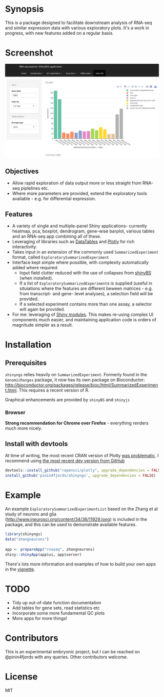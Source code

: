 <!-- README.md is generated from README.Rmd. Please edit that file -->
Synopsis
========

This is a package designed to facilitate downstream analysis of RNA-seq and similar expression data with various exploratory plots. It's a work in progress, with new features added on a regular basis.

Screenshot
==========

![Example: the gene page](screenshots/gene_page.png)

Objectives
----------

-   Allow rapid exploration of data output more or less straight from RNA-seq piplelines etc.
-   Where more parameters are provided, extend the exploratory tools available - e.g. for differential expression.

Features
--------

-   A variety of single and multiple-panel Shiny applications- currently heatmap, pca, boxplot, dendrogram, gene-wise barplot, various tables and an RNA-seq app combining all of these.
-   Leveraging of libraries such as [DataTables](https://rstudio.github.io/DT/) and [Plotly](https://plot.ly/) for rich interactivity.
-   Takes input in an extension of the commonly used `SummarizedExperiment` format, called `ExploratorySummarizedExperiment`
-   Interface kept simple where possible, with complexity automatically added where required:
    -   Input field clutter reduced with the use of collapses from [shinyBS](https://ebailey78.github.io/shinyBS/index.html) (when installed).
    -   If a list of `ExploratorySummarizedExperiment`s is supplied (useful in situiations where the features are different beween matrices - e.g. from transcript- and gene- level analyses), a selection field will be provided.
    -   If a selected experiment contains more than one assay, a selector will again be provided.
-   For me: leveraging of [Shiny modules](http://shiny.rstudio.com/articles/modules.html). This makes re-using complex UI components much easier, and maintaining application code is orders of magnitude simpler as a result.

Installation
============

Prerequisites
-------------

`shinyngs` relies heavily on `SummarizedExperiment`. Formerly found in the `GenomicRanges` package, it now has its own package on Bioconductor: <http://bioconductor.org/packages/release/bioc/html/SummarizedExperiment.html>. This requires a recent version of R.

Graphical enhancements are provided by `shinyBS` and `shinyjs`

### Browser

**Strong recommendation for Chrome over Firefox** - everything renders much more nicely.

Install with devtools
---------------------

At time of writing, the most recent CRAN version of Plotly [was problematic](http://community.plot.ly/t/evaluate-broken-in-recent-versions-of-r-api/1060). I recommend using [the most recent dev version from GitHub](https://github.com/ropensci/plotly)

``` r
devtools::install_github("ropensci/plotly", upgrade_dependencies = FALSE)
install_github('pinin4fjords/shinyngs', upgrade_dependencies = FALSE)
```

Example
=======

An example `ExploratorySummarizedExperimentList` based on the Zhang et al study of neurons and glia (<http://www.jneurosci.org/content/34/36/11929.long>) is included in the package, and this can be used to demonstrate available features.

``` r
library(shinyngs)
data("zhangneurons")

app <- prepareApp("rnaseq", zhangneurons)
shiny::shinyApp(app$ui, app$server)
```

There's lots more information and examples of how to build your own apps in the [vignette](http://htmlpreview.github.io/?https://github.com/pinin4fjords/shinyngs/blob/master/inst/doc/shinyngs.html).

TODO
====

-   Tidy up out-of-date function documentation
-   Add tables for gene sets, read statistics etc
-   Incorporate some more fundamental QC plots
-   More apps for more things!

Contributors
============

This is an experimental embryonic project, but I can be reached on @pinin4fjords with any queries. Other contributors welcome.

License
=======

MIT
